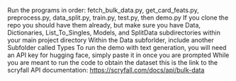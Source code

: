 Run the programs in order: fetch_bulk_data.py, get_card_feats.py, preprocess.py, data_split.py, train.py, test.py, then demo.py
If you clone the repo you should have them already, but make sure you have Data, Dictionaries, List_To_Singles, Models, and SplitData subdirectories within your main project directory
Within the Data subforlder, include another Subfolder called Types
To run the demo with text generation, you will need an API key for hugging face, simply paste it in once you are prompted
While you are meant to run the code to obtain the dataset this is the link to the scryfall API documentation: https://scryfall.com/docs/api/bulk-data
